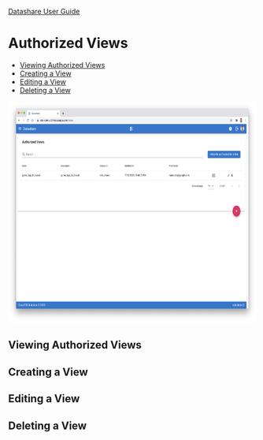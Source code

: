 [Datashare User Guide](./README.md)

# Authorized Views
* [Viewing Authorized Views](#viewing_authorized_views)
* [Creating a View](#creating_a_view)
* [Editing a View](#editing_a_view)
* [Deleting a View](#deleting_a_view)

<p align="center">
  <img src="./assets/authorized_views_ui.png" alt="Authorized Views UI" height="450"/>
</p>

## <a name="viewing_authorized_views">Viewing Authorized Views</a>
## <a name="creating_a_view">Creating a View</a>
## <a name="editing_a_view">Editing a View</a>
## <a name="deleting_a_view">Deleting a View</a>